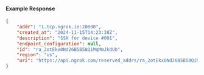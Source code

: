 <!-- Code generated for API Clients. DO NOT EDIT. -->

#### Example Response

```json
{
	"addr": "1.tcp.ngrok.io:20000",
	"created_at": "2024-11-15T14:23:38Z",
	"description": "SSH for device #001",
	"endpoint_configuration": null,
	"id": "ra_2otEkx0Nd26B5B58QiMqMmJkdUb",
	"region": "us",
	"uri": "https://api.ngrok.com/reserved_addrs/ra_2otEkx0Nd26B5B58QiMqMmJkdUb"
}
```
